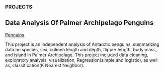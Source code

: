 ### PROJECTS

## Data Analysis Of Palmer Archipelago Penguins
[Penguins](https://github.com/Cann-Emma/R/blob/main/Penguin_Analysis.ipynb)

This project is an independent analysis of Antarctic penguins, summarizing data on species, sex, culmen length and depth, flipper length, body mass, and island in Palmer Archipelago. This project included data cleaning, exploratory analysis, visualization, Regression(simple and logistic), as well as, classification(K Nearest Neighbor).


